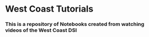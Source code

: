 # West Coast Tutorials

###  This is a repository of Notebooks created from watching videos of the West Coast DSI

